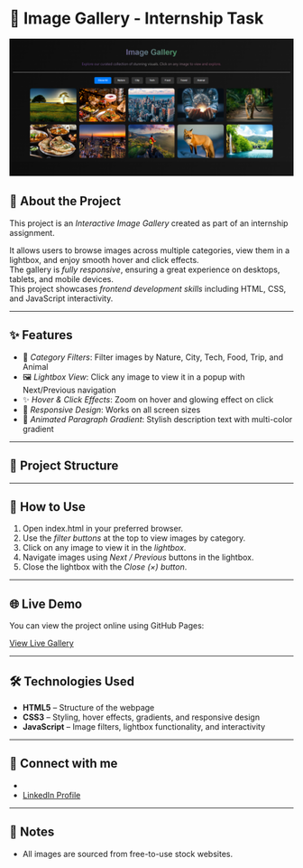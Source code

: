 # 🌟 Image Gallery - Internship Task

![Gallery Front View](https://github.com/AISHWARYA152/CodeAlpha_tasks/blob/0b8d00e5d710e6961030ac56aa9b6566a5f736c7/ImageGalleryproject/Screenshot%202025-08-31%20165356.png)

## 📝 About the Project
This project is an *Interactive Image Gallery* created as part of an internship assignment.

It allows users to browse images across multiple categories, view them in a lightbox, and enjoy smooth hover and click effects.  
The gallery is *fully responsive*, ensuring a great experience on desktops, tablets, and mobile devices.  
This project showcases *frontend development skills* including HTML, CSS, and JavaScript interactivity.

---

## ✨ Features
- 🎨 *Category Filters*: Filter images by Nature, City, Tech, Food, Trip, and Animal  
- 🖼 *Lightbox View*: Click any image to view it in a popup with Next/Previous navigation  
- ✨ *Hover & Click Effects*: Zoom on hover and glowing effect on click  
- 📱 *Responsive Design*: Works on all screen sizes  
- 🌈 *Animated Paragraph Gradient*: Stylish description text with multi-color gradient

---

## 📂 Project Structure
---

## 🚀 How to Use
1. Open index.html in your preferred browser.  
2. Use the *filter buttons* at the top to view images by category.  
3. Click on any image to view it in the *lightbox*.  
4. Navigate images using *Next / Previous* buttons in the lightbox.  
5. Close the lightbox with the *Close (×) button*.  

---

## 🌐 Live Demo

You can view the project online using GitHub Pages:  

[View Live Gallery](https://aishwarya152.github.io/CodeAlpha_tasks/)

---

## 🛠 Technologies Used

- **HTML5** – Structure of the webpage  
- **CSS3** – Styling, hover effects, gradients, and responsive design  
- **JavaScript** – Image filters, lightbox functionality, and interactivity  

---

## 👤 Connect with me 
-  
- [LinkedIn Profile](https://www.linkedin.com/in/aishwarya-chinagundi-21a341356)

---

## 📝 Notes

- All images are sourced from free-to-use stock websites.  
